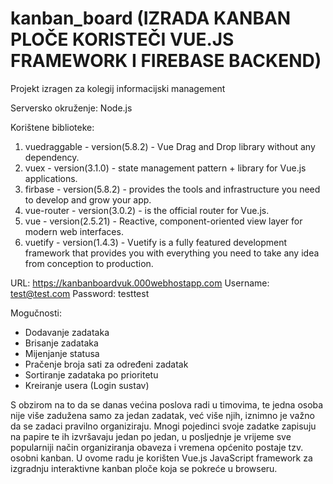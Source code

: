 # kanban_board (IZRADA KANBAN PLOČE KORISTEČI VUE.JS FRAMEWORK I FIREBASE BACKEND)

Projekt izragen za kolegij informacijski management

Serversko okruženje: Node.js

Korištene biblioteke:
1. vuedraggable - version(5.8.2) - Vue Drag and Drop library without any dependency.
2. vuex - version(3.1.0) - state management pattern + library for Vue.js applications.
3. firbase - version(5.8.2) - provides the tools and infrastructure you need to develop and grow your app.
4. vue-router - version(3.0.2) - is the official router for Vue.js.
5. vue - version(2.5.21) - Reactive, component-oriented view layer for modern web interfaces.
6. vuetify - version(1.4.3) - Vuetify is a fully featured development framework that provides you with everything you need to take any idea from conception to production.

URL: https://kanbanboardvuk.000webhostapp.com
Username: test@test.com
Password: testtest

Mogučnosti:
- Dodavanje zadataka
- Brisanje zadataka
- Mijenjanje statusa
- Pračenje broja sati za određeni zadatak
- Sortiranje zadataka po prioritetu
- Kreiranje usera (Login sustav)

S obzirom na to da se danas većina poslova radi u timovima, te jedna osoba nije više zadužena samo za jedan zadatak, već više njih, iznimno je važno da se zadaci pravilno organiziraju. Mnogi pojedinci svoje zadatke zapisuju na papire te ih izvršavaju jedan po jedan, u posljednje je vrijeme sve popularniji način organiziranja obaveza i vremena općenito postaje tzv. osobni kanban. U ovome radu je korišten Vue.js JavaScript framework za izgradnju interaktivne kanban ploče koja se pokreće u browseru. 
